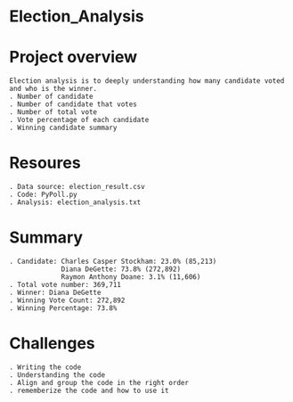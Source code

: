# Election_Analysis
# Project overview
    Election analysis is to deeply understanding how many candidate voted and who is the winner.
    . Number of candidate
    . Number of candidate that votes
    . Number of total vote
    . Vote percentage of each candidate
    . Winning candidate summary
# Resoures
    . Data source: election_result.csv
    . Code: PyPoll.py
    . Analysis: election_analysis.txt
# Summary
    . Candidate: Charles Casper Stockham: 23.0% (85,213)
                 Diana DeGette: 73.8% (272,892)
                 Raymon Anthony Doane: 3.1% (11,606)
    . Total vote number: 369,711
    . Winner: Diana DeGette
    . Winning Vote Count: 272,892
    . Winning Percentage: 73.8%
# Challenges
    . Writing the code
    . Understanding the code
    . Align and group the code in the right order
    . rememberize the code and how to use it
